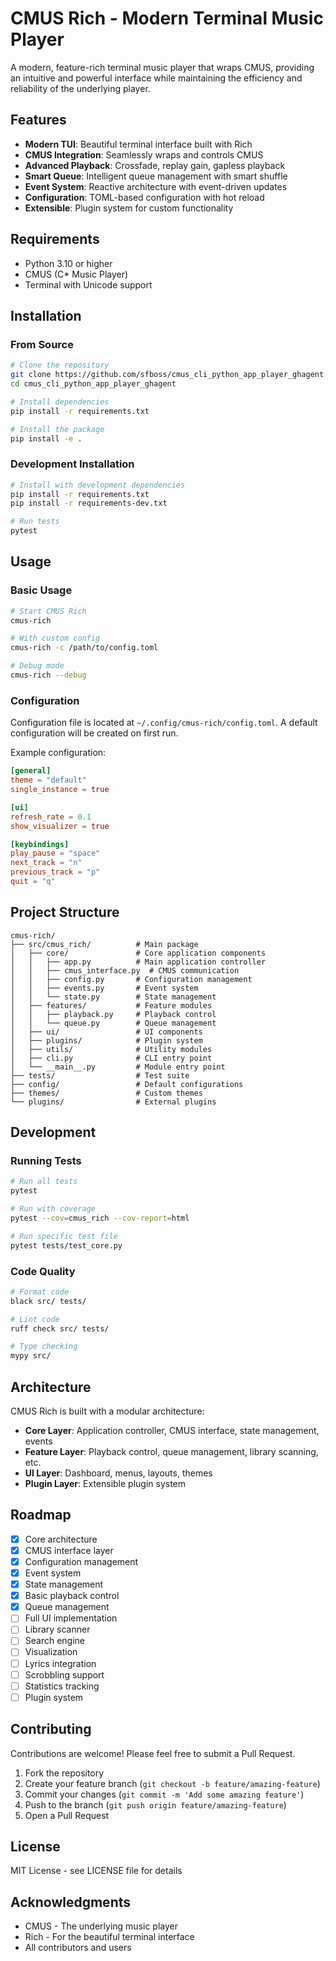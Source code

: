 # CMUS Rich - Modern Terminal Music Player

A modern, feature-rich terminal music player that wraps CMUS, providing an intuitive and powerful interface while maintaining the efficiency and reliability of the underlying player.

## Features

- **Modern TUI**: Beautiful terminal interface built with Rich
- **CMUS Integration**: Seamlessly wraps and controls CMUS
- **Advanced Playback**: Crossfade, replay gain, gapless playback
- **Smart Queue**: Intelligent queue management with smart shuffle
- **Event System**: Reactive architecture with event-driven updates
- **Configuration**: TOML-based configuration with hot reload
- **Extensible**: Plugin system for custom functionality

## Requirements

- Python 3.10 or higher
- CMUS (C* Music Player)
- Terminal with Unicode support

## Installation

### From Source

```bash
# Clone the repository
git clone https://github.com/sfboss/cmus_cli_python_app_player_ghagent.git
cd cmus_cli_python_app_player_ghagent

# Install dependencies
pip install -r requirements.txt

# Install the package
pip install -e .
```

### Development Installation

```bash
# Install with development dependencies
pip install -r requirements.txt
pip install -r requirements-dev.txt

# Run tests
pytest
```

## Usage

### Basic Usage

```bash
# Start CMUS Rich
cmus-rich

# With custom config
cmus-rich -c /path/to/config.toml

# Debug mode
cmus-rich --debug
```

### Configuration

Configuration file is located at `~/.config/cmus-rich/config.toml`. A default configuration will be created on first run.

Example configuration:

```toml
[general]
theme = "default"
single_instance = true

[ui]
refresh_rate = 0.1
show_visualizer = true

[keybindings]
play_pause = "space"
next_track = "n"
previous_track = "p"
quit = "q"
```

## Project Structure

```
cmus-rich/
├── src/cmus_rich/          # Main package
│   ├── core/               # Core application components
│   │   ├── app.py          # Main application controller
│   │   ├── cmus_interface.py  # CMUS communication
│   │   ├── config.py       # Configuration management
│   │   ├── events.py       # Event system
│   │   └── state.py        # State management
│   ├── features/           # Feature modules
│   │   ├── playback.py     # Playback control
│   │   └── queue.py        # Queue management
│   ├── ui/                 # UI components
│   ├── plugins/            # Plugin system
│   ├── utils/              # Utility modules
│   ├── cli.py              # CLI entry point
│   └── __main__.py         # Module entry point
├── tests/                  # Test suite
├── config/                 # Default configurations
├── themes/                 # Custom themes
└── plugins/                # External plugins
```

## Development

### Running Tests

```bash
# Run all tests
pytest

# Run with coverage
pytest --cov=cmus_rich --cov-report=html

# Run specific test file
pytest tests/test_core.py
```

### Code Quality

```bash
# Format code
black src/ tests/

# Lint code
ruff check src/ tests/

# Type checking
mypy src/
```

## Architecture

CMUS Rich is built with a modular architecture:

- **Core Layer**: Application controller, CMUS interface, state management, events
- **Feature Layer**: Playback control, queue management, library scanning, etc.
- **UI Layer**: Dashboard, menus, layouts, themes
- **Plugin Layer**: Extensible plugin system

## Roadmap

- [x] Core architecture
- [x] CMUS interface layer
- [x] Configuration management
- [x] Event system
- [x] State management
- [x] Basic playback control
- [x] Queue management
- [ ] Full UI implementation
- [ ] Library scanner
- [ ] Search engine
- [ ] Visualization
- [ ] Lyrics integration
- [ ] Scrobbling support
- [ ] Statistics tracking
- [ ] Plugin system

## Contributing

Contributions are welcome! Please feel free to submit a Pull Request.

1. Fork the repository
2. Create your feature branch (`git checkout -b feature/amazing-feature`)
3. Commit your changes (`git commit -m 'Add some amazing feature'`)
4. Push to the branch (`git push origin feature/amazing-feature`)
5. Open a Pull Request

## License

MIT License - see LICENSE file for details

## Acknowledgments

- CMUS - The underlying music player
- Rich - For the beautiful terminal interface
- All contributors and users
